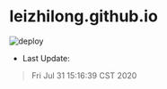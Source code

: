 # leizhilong.github.io

![deploy](https://github.com/leizhilong/blog/workflows/deploy/badge.svg)

* Last Update:
> Fri Jul 31 15:16:39 CST 2020

